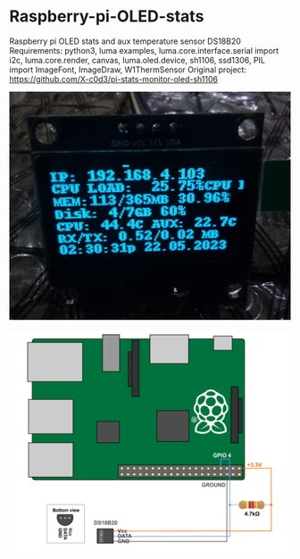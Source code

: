 # Raspberry-pi-OLED-stats
Raspberry pi OLED stats and aux temperature sensor DS18B20
Requirements: python3, luma examples, luma.core.interface.serial import i2c, 
luma.core.render, canvas,
 luma.oled.device, sh1106, ssd1306,
PIL import ImageFont, ImageDraw,
W1ThermSensor
Original project: https://github.com/X-c0d3/pi-stats-monitor-oled-sh1106<br>


![alt text](https://github.com/misjah/Raspberry-pi-OLED-stats/blob/main/IMG_20230522_143032632.jpg)
 
![alt text](https://github.com/misjah/Raspberry-pi-OLED-stats/blob/main/Screenshot_20230427-191355_RaspController.png)
